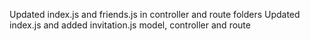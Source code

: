 Updated index.js and friends.js in controller and route folders
Updated index.js and added invitation.js model, controller and route
